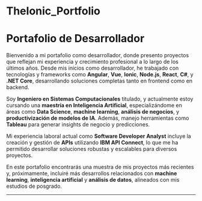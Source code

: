 # TheIonic_Portfolio
# Portafolio de Desarrollador

Bienvenido a mi portafolio como desarrollador, donde presento proyectos que reflejan mi experiencia y crecimiento profesional a lo largo de los últimos años. Desde mis inicios como desarrollador, he trabajado con tecnologías y frameworks como **Angular**, **Vue**, **Ionic**, **Node.js**, **React**, **C#**, y **.NET Core**, desarrollando soluciones completas tanto en frontend como en backend.

Soy **Ingeniero en Sistemas Computacionales** titulado, y actualmente estoy cursando una **maestría en Inteligencia Artificial**, especializándome en áreas como **Data Science**, **machine learning**, **análisis de negocios**, y **productivización de modelos de IA**. Además, manejo herramientas como **Tableau** para generar insights de negocio y predicciones.

Mi experiencia laboral actual como **Software Developer Analyst** incluye la creación y gestión de **APIs** utilizando **IBM API Connect**, lo que me ha permitido desarrollar soluciones robustas y escalables para diversos proyectos. 

En este portafolio encontrarás una muestra de mis proyectos más recientes y, próximamente, incluiré más desarrollos relacionados con **machine learning**, **inteligencia artificial** y **análisis de datos**, alineados con mis estudios de posgrado.

---
